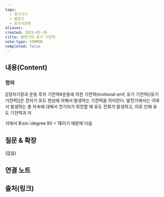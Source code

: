 ```yaml
---
tags:
  - 전기기기
  - 발전기
  - 유기기전력
aliases: 
created: 2025-03-26
title: 발전기의 유기 기전력
note-type: COMMON
completed: false
---
```


## 내용(Content)

### 정의

 [[정자기장과 운동 루프 기전력#운동에 의한 기전력(motional emf, 유기 기전력)|유기 기전력]]은 전자기 유도 현상에 의해서 발생하는 기전력을 의미한다. 발전기에서는 극에서 발생하는 총 자속에 대해서 전기자가 회전할 때 유도 전류가 발생하고, 이로 인해 유도 기전력과 저
 
 
 식에서 $\sin \degree 90 = 1$이기 때문에 다음


## 질문 & 확장

(없음)

## 연결 노트

## 출처(링크)

